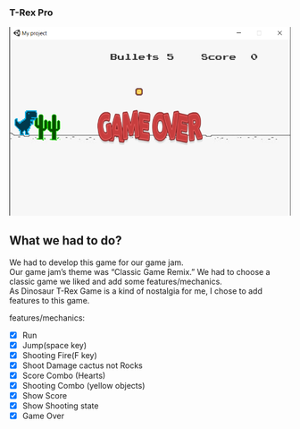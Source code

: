 ### T-Rex Pro
![T-Rex Pro](https://github.com/yasmin-mdn/Game/blob/main/Trex%20Pro/Trex.png)
## What we had to do?
We had to develop this game for our game jam.<br />
Our game jam’s theme was “Classic Game Remix.” We had to choose a classic game we liked and add some features/mechanics. <br />
As Dinosaur T-Rex Game is a kind of nostalgia for me, I chose to add features to this game.<br />

features/mechanics: <br />
- [x] Run
- [x] Jump(space key)
- [x] Shooting Fire(F key)
- [x] Shoot Damage cactus not Rocks
- [x] Score Combo (Hearts)
- [x] Shooting Combo (yellow objects)
- [x] Show Score
- [x] Show Shooting state
- [x] Game Over
